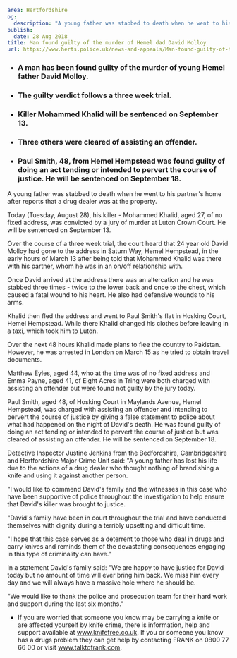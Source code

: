 ```yaml
area: Hertfordshire
og:
  description: "A young father was stabbed to death when he went to his partner\u2019s home after reports that a drug dealer was at the property."
publish:
  date: 28 Aug 2018
title: Man found guilty of the murder of Hemel dad David Molloy
url: https://www.herts.police.uk/news-and-appeals/Man-found-guilty-of-the-murder-of-Hemel-dad-David-Molloy-1706
```

* ### A man has been found guilty of the murder of young Hemel father David Molloy.

 * ### The guilty verdict follows a three week trial.

 * ### Killer Mohammed Khalid will be sentenced on September 13.

 * ### Three others were cleared of assisting an offender.

 * ### Paul Smith, 48, from Hemel Hempstead was found guilty of doing an act tending or intended to pervert the course of justice. He will be sentenced on September 18.

A young father was stabbed to death when he went to his partner's home after reports that a drug dealer was at the property.

Today (Tuesday, August 28), his killer - Mohammed Khalid, aged 27, of no fixed address, was convicted by a jury of murder at Luton Crown Court. He will be sentenced on September 13.

Over the course of a three week trial, the court heard that 24 year old David Molloy had gone to the address in Saturn Way, Hemel Hempstead, in the early hours of March 13 after being told that Mohammed Khalid was there with his partner, whom he was in an on/off relationship with.

Once David arrived at the address there was an altercation and he was stabbed three times - twice to the lower back and once to the chest, which caused a fatal wound to his heart. He also had defensive wounds to his arms.

Khalid then fled the address and went to Paul Smith's flat in Hosking Court, Hemel Hempstead. While there Khalid changed his clothes before leaving in a taxi, which took him to Luton.

Over the next 48 hours Khalid made plans to flee the country to Pakistan. However, he was arrested in London on March 15 as he tried to obtain travel documents.

Matthew Eyles, aged 44, who at the time was of no fixed address and Emma Payne, aged 41, of Eight Acres in Tring were both charged with assisting an offender but were found not guilty by the jury today.

Paul Smith, aged 48, of Hosking Court in Maylands Avenue, Hemel Hempstead, was charged with assisting an offender and intending to pervert the course of justice by giving a false statement to police about what had happened on the night of David's death. He was found guilty of doing an act tending or intended to pervert the course of justice but was cleared of assisting an offender. He will be sentenced on September 18.

Detective Inspector Justine Jenkins from the Bedfordshire, Cambridgeshire and Hertfordshire Major Crime Unit said: "A young father has lost his life due to the actions of a drug dealer who thought nothing of brandishing a knife and using it against another person.

"I would like to commend David's family and the witnesses in this case who have been supportive of police throughout the investigation to help ensure that David's killer was brought to justice.

"David's family have been in court throughout the trial and have conducted themselves with dignity during a terribly upsetting and difficult time.

"I hope that this case serves as a deterrent to those who deal in drugs and carry knives and reminds them of the devastating consequences engaging in this type of criminality can have."

In a statement David's family said: "We are happy to have justice for David today but no amount of time will ever bring him back. We miss him every day and we will always have a massive hole where he should be.

 "We would like to thank the police and prosecution team for their hard work and support during the last six months."

 * If you are worried that someone you know may be carrying a knife or are affected yourself by knife crime, there is information, help and support available at www.knifefree.co.uk. If you or someone you know has a drugs problem they can get help by contacting FRANK on 0800 77 66 00 or visit www.talktofrank.com.
